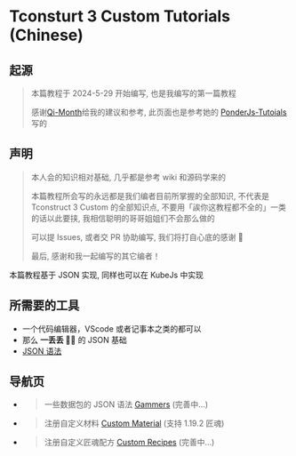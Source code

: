 # Tconsturt 3 Custom Tutorials (Chinese)

## 起源

> 本篇教程于 2024-5-29 开始编写, 也是我编写的第一篇教程
>
> 感谢[Qi-Month](https://github.com/Qi-Month)给我的建议和参考, 此页面也是参考她的 [PonderJs-Tutoials](https://github.com/Qi-Month/PonderJs-Tutorials/blob/main/README.md) 写的

## 声明

> 本人会的知识相对基础, 几乎都是参考 wiki 和源码学来的
>
> 本篇教程所会写的永远都是我们编者目前所掌握的全部知识, 不代表是 Tconstruct 3 Custom 的全部知识点, 不要用「誒你这教程都不全的」一类的话以此要挟, 我相信聪明的哥哥姐姐们不会那么做的
>
> 可以提 Issues, 或者交 PR 协助编写, 我们将打自心底的感谢 🙏
>
> 最后, 感谢和我一起编写的其它编者！

本篇教程基于 JSON 实现, 同样也可以在 KubeJs 中实现

## 所需要的工具

- 一个代码编辑器，VScode 或者记事本之类的都可以
- 那么 **一丢丢 🌌🤏** 的 JSON 基础
- [JSON 语法](https://www.runoob.com/json/json-syntax.html)

## 导航页

- > 一些数据包的 JSON 语法 [Gammers](/Gammers.md) (完善中...)

- > 注册自定义材料 [Custom Material](/Custom/Materials.md) (支持 1.19.2 匠魂)

- > 注册自定义匠魂配方 [Custom Recipes](/Custom/Recipes.md) (完善中...)
